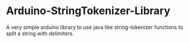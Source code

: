 # Arduino-StringTokenizer-Library
A very simple arduino library to use java like string-tokenizer functions to split a string with delimiters.

